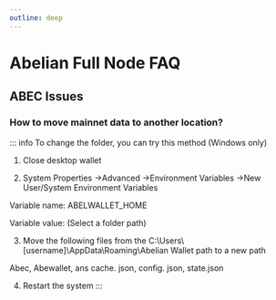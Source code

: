 ```yaml
---
outline: deep
---
```


# Abelian Full Node FAQ

## ABEC Issues

### <Badge type="warning" text="QUESTION" /> How to move mainnet data to another location?

::: info <Badge type="tip" text="ANSWER" />
To change the folder, you can try this method (Windows only)

1. Close desktop wallet

2. System Properties ->Advanced ->Environment Variables ->New User/System Environment Variables

Variable name: ABELWALLET_HOME

Variable value: (Select a folder path)

3. Move the following files from the 
C:\Users\\[username]\AppData\Roaming\Abelian Wallet path to a new path

Abec, Abewallet, ans cache. json, config. json, state.json

4. Restart the system
:::